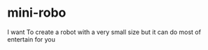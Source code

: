 # mini-robo
I want To create a robot with a very small size but it can do most of entertain for you
